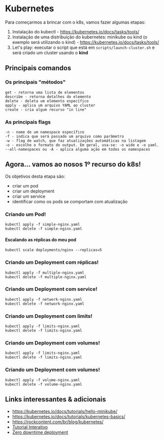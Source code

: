 # Kubernetes

Para começarmos a brincar com o k8s, vamos fazer algumas etapas:
1. Instalação do kubectl - https://kubernetes.io/docs/tasks/tools/
2. Instalação de uma distribuição do kubernetes: minikube ou kind (o exemplo será utilizando o kind) - https://kubernetes.io/docs/tasks/tools/
3. Let's play: executar o script que está em `scripts/launch-cluster.sh` e será criado um cluster usando o **kind**

## Principais comandos

### Os principais "métodos"
```
get - retorna uma lista de elementos 
describe - retorna detalhes do elemento
delete - deleta um elemento específico 
apply - aplica um arquivo YAML ao cluster
create - cria algum recurso "in line"
```

### As principais flags
```
-n - nome de um namespace específico
-f - indica que será passado um arquivo como parâmetro
-w - flag de watch, que faz atualizações automáticas na listagem
-o - escolhe o formato do output. Em geral, usa-se: -o wide e -o yaml.
--all-namespaces ou -A - aplica alguma ação em todos os namespaces
```

## Agora... vamos ao nosos 1º recurso do k8s!

Os objetivos desta etapa são:
- criar um pod
- criar um deployment
- criar um service
- identificar como os pods se comportam com atualização

### Criando um Pod!
```
kubectl apply -f simple-nginx.yaml
kubectl delete -f simple-nginx.yaml
```

#### Escalando as réplicas do meu pod
```
kubectl scale deployments/nginx --replicas=5
```

### Criando um Deployment com réplicas!
```
kubectl apply -f multiple-nginx.yaml
kubectl delete -f multiple-nginx.yaml
```
### Criando um Deployment com service!
```
kubectl apply -f network-nginx.yaml
kubectl delete -f network-nginx.yaml
```

### Criando um Deployment com limits!
```
kubectl apply -f limits-nginx.yaml
kubectl delete -f limits-nginx.yaml
```

### Criando um Deployment com volumes!
```
kubectl apply -f limits-nginx.yaml
kubectl delete -f limits-nginx.yaml
```

### Criando um Deployment com volumes!
```
kubectl apply -f volume-nginx.yaml
kubectl delete -f volume-nginx.yaml
```

## Links interessantes & adicionais
- https://kubernetes.io/docs/tutorials/hello-minikube/
- https://kubernetes.io/docs/tutorials/kubernetes-basics/
- https://rockcontent.com/br/blog/kubernetes/
- [Tutorial Interativo](https://kubernetes.io/docs/tutorials/kubernetes-basics/)
- [Zero downtime deployment](https://medium.com/adeo-tech/how-to-build-a-zero-downtime-application-on-kubernetes-9f509fac3eb8)